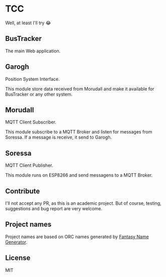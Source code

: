 # TCC

Well, at least I'll try :joy:

## BusTracker

The main Web application.

## Garogh

Position System Interface.

This module store data received from Morudall and make it available for BusTracker or any other system.

## Morudall

MQTT Client Subscriber.

This module subscribe to a MQTT Broker and listen for messages from Soressa. If a message is receive, it send to Garogh.

## Soressa

MQTT Client Publisher.

This module runs on ESP8266 and send messagens to a MQTT Broker.

## Contribute

I'll not accept any PR, as this is an academic project. But of course, testing, suggestions and bug report are very welcome.

## Project names

Project names are based on ORC names generated by [Fantasy Name Generator](http://www.fantasynamegen.com/orc/short/).

## License

MIT

